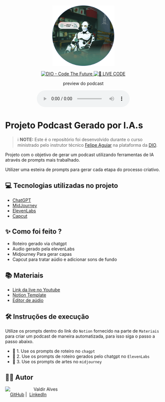 <p align="center">
<img 
    src="./assets/cover.png"
    width="200"
/>
</p>

<p align="center">
<a href="https://dio.me/">
    <img 
        src="https://img.shields.io/badge/DIO-Code_The_Future-28DA77?logo=youtube" 
        alt="DIO - Code The Future">
</a>
<a href="https://www.youtube.com/watch?v=cckRv7UwB_4">
<img 
    src="https://img.shields.io/badge/🔴_LIVE_CODE-FF5E72" 
    alt="🔴 LIVE CODE">
</a>
</p>

<p align="center">
    preview do podcast
</p>

<div align="center">
    <audio src="output/synthesized_audio.MP3" controls title="Podcast editado"></audio>
</div>

# Projeto Podcast Gerado por I.A.s

> ℹ️ **NOTE:** Este é o repositório foi desenvolvido durante o curso ministrado pelo instrutor técnico [Felipe Aguiar](https://www.linkedin.com/in/felipe-exe/) na plataforma da [DIO](https://www.dio.me/sign-up?ref=WXSFIF1TPZ).

Projeto com o objetivo de gerar um podcast utilizando ferramentas de IA através de prompts mais trabalhado.

Utilizer uma esteira de prompts para gerar cada etapa do processo criativo.

## 💻 Tecnologias utilizadas no projeto

- [ChatGPT](https://chat.openai.com/)
- [MidJourney](https://www.midjourney.com/app/)
- [ElevenLabs](https://beta.elevenlabs.io/)
- [Capcut](https://www.capcut.com/pt-br/)

## ✨ Como foi feito ?

- Roteiro gerado via chatgpt
- Audio gerado pela elevenLabs
- Midjourney Para gerar capas
- Capcut para tratar aúdio e adicionar sons de fundo

## 📚 Materiais

- [Link da live no Youtube](https://www.youtube.com/watch?v=cckRv7UwB_4)
- [Notion Template](https://helpful-jump-17b.notion.site/PAS-Podcast-AI-Studio-41a18dfa5aa04c9b94a13ec40170fc3f?pvs=4)
- [Editor de aúdio](https://www.capcut.com/editor?from_page=landing_page&__action_from=picture_V%C3%ADdeos%20profissionais%20em%20minutos,%20n%C3%A3o%20em%20horas.)

## 🛠️ Instruções de execução

Utilize os prompts dentro do link do `Notion` fornecido na parte de `Materiais` para criar um podcast de maneira automatizada, para isso siga o passo a passo abaixo.

- 🤖 1. Use os prompts de roteiro no `chagpt`
- 🤖 2. Use os prompts de roteiro gerados pelo chatgpt no `ElevenLabs`
- 🤖 3. Use os prompts de artes no `midjourney`

## 👨‍💻 Autor

<p>
  <img 
    align=left 
    margin=10 
    width=80 
    src="https://avatars.githubusercontent.com/u/51173956?v=4"
  />
  <p>&nbsp&nbsp&nbspValdir Alves<br>
    &nbsp&nbsp&nbsp
    <a href="https://github.com/valdir-alves3000">
    GitHub</a>&nbsp;|&nbsp;
    <a href="https://www.linkedin.com/in/valdiralves3000">LinkedIn</a>
    </p>
</p>
<br/><br/>
<p>
